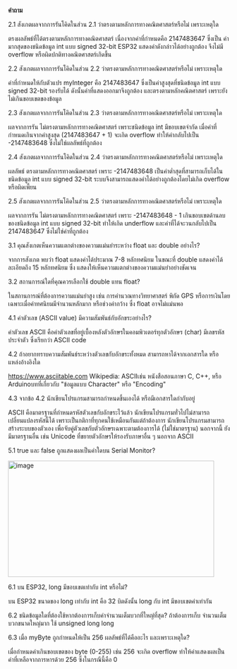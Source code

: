 __คำถาม__

2.1  สังเกตผลจากการรันโคิดในส่วน 2.1 ว่าตรงตามหลักการทางคณิตศาสตร์หรือไม่ เพราะเหตุใด

ตรงผลลัพธ์ที่ได้ตรงตามหลักการทางคณิตศาสตร์
เนื่องจากค่าที่กำหนดคือ 2147483647 ซึ่งเป็น ค่ามากสุดของชนิดข้อมูล int แบบ signed 32-bit
ESP32 แสดงค่าดังกล่าวได้อย่างถูกต้อง จึงไม่มี overflow หรือผิดปกติทางคณิตศาสตร์เกิดขึ้น

2.2  สังเกตผลจากการรันโคิดในส่วน 2.2 ว่าตรงตามหลักการทางคณิตศาสตร์หรือไม่ เพราะเหตุใด

ค่าที่กำหนดให้กับตัวแปร myInteger คือ 2147483647 ซึ่งเป็นค่าสูงสุดที่ชนิดข้อมูล int แบบ signed 32-bit รองรับได้ ดังนั้นค่าที่แสดงออกมาจึงถูกต้อง และตรงตามหลักคณิตศาสตร์ เพราะยังไม่เกินขอบเขตของข้อมูล

2.3  สังเกตผลจากการรันโคิดในส่วน 2.3 ว่าตรงตามหลักการทางคณิตศาสตร์หรือไม่ เพราะเหตุใด

ผลจากการรัน ไม่ตรงตามหลักการทางคณิตศาสตร์ เพราะชนิดข้อมูล int มีขอบเขตจำกัด เมื่อค่าที่กำหนดเกินจากค่าสูงสุด (2147483647 + 1) จะเกิด overflow ทำให้ค่ากลับไปเป็น -2147483648 ซึ่งไม่ใช่ผลลัพธ์ที่ถูกต้อง

2.4  สังเกตผลจากการรันโคิดในส่วน 2.4 ว่าตรงตามหลักการทางคณิตศาสตร์หรือไม่ เพราะเหตุใด

ผลลัพธ์ ตรงตามหลักการทางคณิตศาสตร์ เพราะ -2147483648 เป็นค่าต่ำสุดที่สามารถเก็บได้ในชนิดข้อมูล int แบบ signed 32-bit ระบบจึงสามารถแสดงค่าได้อย่างถูกต้องโดยไม่เกิด overflow หรือผิดเพี้ยน

2.5  สังเกตผลจากการรันโคิดในส่วน 2.5 ว่าตรงตามหลักการทางคณิตศาสตร์หรือไม่ เพราะเหตุใด

ผลจากการรัน ไม่ตรงตามหลักการทางคณิตศาสตร์ เพราะ -2147483648 - 1 เกินขอบเขตด้านลบของชนิดข้อมูล int แบบ signed 32-bit ทำให้เกิด underflow และค่าที่ได้จะวนกลับไปเป็น 2147483647 ซึ่งไม่ใช่ค่าที่ถูกต้อง

3.1 คุณสังเกตเห็นความแตกต่างของความแม่นยำระหว่าง float และ double อย่างไร? 

จากการสังเกต พบว่า float แสดงค่าได้ประมาณ 7-8 หลักทศนิยม ในขณะที่ double แสดงค่าได้ละเอียดถึง 15 หลักทศนิยม ซึ่ง แสดงให้เห็นความแตกต่างของความแม่นยำอย่างชัดเจน

3.2 สถานการณ์ใดที่คุณควรเลือกใช้ double แทน float?

ในสถานการณ์ที่ต้องการความแม่นยำสูง เช่น การคำนวณทางวิทยาศาสตร์ พิกัด GPS หรือการเงินโดยเฉพาะเมื่อค่าทศนิยมมีจำนวนหลักมาก หรือช่วงค่ากว้าง ซึ่ง float อาจไม่แม่นพอ

4.1 ค่าตัวเลข (ASCII value) มีความสัมพันธ์กับอักขระอย่างไร?

ค่าตัวเลข ASCII คือค่าตัวเลขที่อยู่เบื้องหลังตัวอักษรในคอมพิวเตอร์ทุกตัวอักษร (char) มีเลขรหัสประจำตัว ซึ่งเรียกว่า ASCII code

4.2 ถ้าอยากทราบความสัมพันธ์ระหว่างตัวเลขกับอักขระทั้งหมด สามารถหาได้จากเอกสารใด หรือแหล่งอ้างอิงใด

https://www.asciitable.com 
Wikipedia: ASCIIเช่น หนังสือสอนภาษา C, C++, หรือ Arduinoบทที่เกี่ยวกับ "ข้อมูลแบบ Character" หรือ "Encoding"

4.3 จากข้อ 4.2 นักเขียนโปรแกรมสามารถกำหนดขึ้นเองได้ หรือมีเอกสารใดกำกับอยู่

ASCII คือมาตรฐานที่กำหนดรหัสตัวเลขกับอักขระไว้แล้ว นักเขียนโปรแกรมทั่วไปไม่สามารถเปลี่ยนแปลงรหัสนี้ได้ เพราะเป็นกติกาที่ทุกคนใช้เหมือนกันแต่ถ้าต้องการ นักเขียนโปรแกรมสามารถสร้างระบบของตัวเอง เพื่อจับคู่ตัวเลขกับตัวอักษรเฉพาะตามต้องการได้ (ไม่ใช่มาตรฐาน)
นอกจากนี้ ยังมีมาตรฐานอื่น เช่น Unicode ที่ขยายตัวอักษรให้รองรับภาษาอื่น ๆ นอกจาก ASCII

5.1 true และ false ถูกแสดงผลเป็นค่าใดบน Serial Monitor?

<img width="467" height="263" alt="image" src="https://github.com/user-attachments/assets/eaba8853-6198-4270-9d0d-08c090bf44d8" />

6.1 บน ESP32, long มีขอบเขตเท่ากับ int หรือไม่? 

บน ESP32 ขนาดของ long เท่ากับ int คือ 32 บิตดังนั้น long กับ int มีขอบเขตค่าเท่ากัน

6.2 ชนิดข้อมูลใดที่ต้องใช้หากต้องการเก็บค่าจำนวนเต็มบวกที่ใหญ่ที่สุด?
ถ้าต้องการเก็บ จำนวนเต็มบวกขนาดใหญ่มาก ใช้ unsigned long long

6.3 เมื่อ myByte ถูกกำหนดให้เป็น 256 ผลลัพธ์ที่ได้คืออะไร และเพราะเหตุใด?

เมื่อกำหนดค่าเกินขอบเขตของ byte (0-255) เช่น 256 จะเกิด overflow ทำให้ค่าแสดงผลเป็น ค่าที่เหลือจากการหารด้วย 256 ซึ่งในกรณีนี้คือ 0

